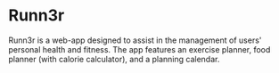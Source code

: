# Runn3r

Runn3r is a web-app designed to assist in the management of users' personal health and fitness. The app features an exercise planner, food planner (with calorie calculator), and a planning calendar.
